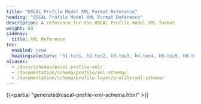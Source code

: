 ```yaml
---
title: "OSCAL Profile Model XML Format Reference"
heading: "OSCAL Profile Model XML Format Reference"
description: A reference for the OSCAL Profile model XML format.
weight: 60
sidenav:
  title: XML Reference
toc:
  enabled: true
  headingselectors: "h1.toc1, h2.toc2, h3.toc3, h4.toc4, h5.toc5, h6.toc6"
aliases:
  - /docs/schemas/oscal-profile-xml/
  - /documentation/schema/profile/xml-schema/
  - /documentation/schema/profile-layer/profile/xml-schema/
---
```


<!-- DO NOT REMOVE. Generated text below -->
{{<partial "generated/oscal-profile-xml-schema.html" >}}

